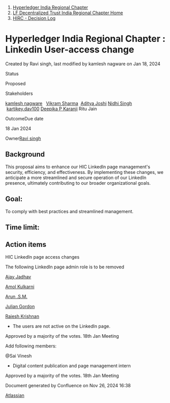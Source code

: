 1. [Hyperledger India Regional Chapter](index.html)
2. [LF Decentralized Trust India Regional Chapter Home](LF-Decentralized-Trust-India-Regional-Chapter-Home_19169282.html)
3. [HIRC - Decision Log](HIRC---Decision-Log_19169475.html)

# Hyperledger India Regional Chapter : Linkedin User-access change

Created by Ravi singh, last modified by kamlesh nagware on Jan 18, 2024

Status

Proposed

Stakeholders

[kamlesh nagware](https://lf-hyperledger.atlassian.net/wiki/people/557058:8e1fc425-f938-4b39-ad13-9cd8b0ddde52?ref=confluence)   [Vikram Sharma](https://lf-hyperledger.atlassian.net/wiki/people/712020:af0c3f29-e190-4dc2-9098-9266b1dc0dab?ref=confluence)  [Aditya Joshi](https://lf-hyperledger.atlassian.net/wiki/people/5a5129ceb12c7029722bbcac?ref=confluence) [Nidhi Singh](https://lf-hyperledger.atlassian.net/wiki/people/712020:0f4b10ea-b6e4-43be-8d68-0fbeb9d94639?ref=confluence)   [kartikey.dav100](https://lf-hyperledger.atlassian.net/wiki/people/5d5fd1d08de8420ca06d3048?ref=confluence) [Deepika P Karanji](https://lf-hyperledger.atlassian.net/wiki/people/712020:34119971-4220-42fd-b14f-cf9dee0205ef?ref=confluence) Ritu Jain

OutcomeDue date

18 Jan 2024

Owner[Ravi singh](https://lf-hyperledger.atlassian.net/wiki/people/6207b125f5d29a0068fd3a32?ref=confluence) 

## **Background**

This proposal aims to enhance our HIC LinkedIn page management's security, efficiency, and effectiveness. By implementing these changes, we anticipate a more streamlined and secure operation of our LinkedIn presence, ultimately contributing to our broader organizational goals.

## **Goal:**

To comply with best practices and streamlined management.

## **Time limit:**

## **Action items**

HIC LinkedIn page access changes

The following LinkedIn page admin role is to be removed

[Ajay Jadhav](https://lf-hyperledger.atlassian.net/wiki/people/557058:4c9b11a5-2616-4abe-af94-bbc11c984654?ref=confluence) 

[Amol Kulkarni](https://lf-hyperledger.atlassian.net/wiki/people/712020:afe6231e-4bfa-48fe-a72b-997b7781eed9?ref=confluence) 

[Arun .S.M.](https://lf-hyperledger.atlassian.net/wiki/people/621a0e5097d313006ba7386a?ref=confluence) 

[Julian Gordon](https://lf-hyperledger.atlassian.net/wiki/people/712020:3e981395-616c-487f-b2f4-9e50f85eba5d?ref=confluence) 

[Rajesh Krishnan](https://lf-hyperledger.atlassian.net/wiki/people/712020:edfbbf83-28be-4c2e-8863-7b0570fb781e?ref=confluence) 

- The users are not active on the LinkedIn page.

Approved by a majority of the votes. 18th Jan Meeting

Add following members:

@Sai Vinesh

- Digital content publication and page management intern

Approved by a majority of the votes. 18th Jan Meeting

Document generated by Confluence on Nov 26, 2024 16:38

[Atlassian](http://www.atlassian.com/)

